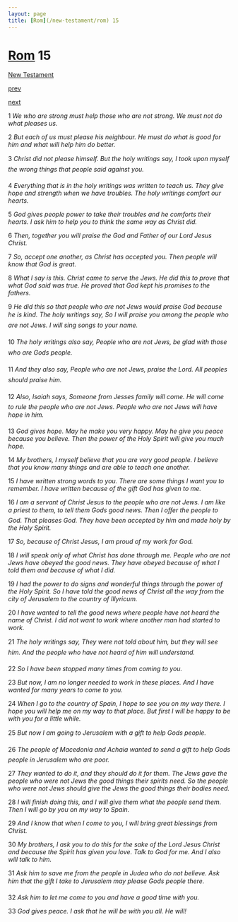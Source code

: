 ```yaml
---
layout: page
title: [Rom](/new-testament/rom) 15
---
```


# [Rom](/new-testament/rom) 15

[New Testament](/new-testament)


[prev](/new-testament/rom/rom-14.html)


[next](/new-testament/rom/rom-16.html)

1 _We who are strong must help those who are not strong. We must not do what pleases us._

2 _But each of us must please his neighbour. He must do what is good for him and what will help him do better._

3 _Christ did not please himself. But the holy writings say, I took upon myself the wrong things that people said against you._

4 _Everything that is in the holy writings was written to teach us. They give hope and strength when we have troubles. The holy writings comfort our hearts._

5 _God gives people power to take their troubles and he comforts their hearts. I ask him to help you to think the same way as Christ did._

6 _Then, together you will praise the God and Father of our Lord Jesus Christ._

7 _So, accept one another, as Christ has accepted you. Then people will know that God is great._

8 _What I say is this. Christ came to serve the Jews. He did this to prove that what God said was true. He proved that God kept his promises to the fathers._

9 _He did this so that people who are not Jews would praise God because he is kind. The holy writings say, So I will praise you among the people who are not Jews. I will sing songs to your name._

10 _The holy writings also say, People who are not Jews, be glad with those who are Gods people._

11 _And they also say, People who are not Jews, praise the Lord. All peoples should praise him._

12 _Also, Isaiah says, Someone from Jesses family will come. He will come to rule the people who are not Jews. People who are not Jews will have hope in him._

13 _God gives hope. May he make you very happy. May he give you peace because you believe. Then the power of the Holy Spirit will give you much hope._

14 _My brothers, I myself believe that you are very good people. I believe that you know many things and are able to teach one another._

15 _I have written strong words to you. There are some things I want you to remember. I have written because of the gift God has given to me._

16 _I am a servant of Christ Jesus to the people who are not Jews. I am like a priest to them,  to tell them Gods good news. Then I offer the people to God. That pleases God. They have been accepted by him and made holy by the Holy Spirit._

17 _So, because of Christ Jesus, I am proud of my work for God._

18 _I will speak only of what Christ has done through me. People who are not Jews have obeyed the good news. They have obeyed because of what I told them and because of what I did._

19 _I had the power to do signs and wonderful things through the power of the Holy Spirit. So I have told the good news of Christ all the way from the city of Jerusalem to the country of Illyricum._

20 _I have wanted to tell the good news where people have not heard the name of Christ. I did not want to work where another man had started to work._

21 _The holy writings say, They were not told about him, but they will see him. And the people who have not heard of him will understand._

22 _So I have been stopped many times from coming to you._

23 _But now, I am no longer needed to work in these places. And I have wanted for many years to come to you._

24 _When I go to the country of Spain, I hope to see you on my way there. I hope you will help me on my way to that place. But first I will be happy to be with you for a little while._

25 _But now I am going to Jerusalem with a gift to help Gods people._

26 _The people of Macedonia and Achaia wanted to send a gift to help Gods people in Jerusalem who are poor._

27 _They wanted to do it, and they should do it for them. The Jews gave the people who were not Jews the good things their spirits need. So the people who were not Jews should give the Jews the good things their bodies need._

28 _I will finish doing this, and I will give them what the people send them. Then I will go by you on my way to Spain._

29 _And I know that when I come to you, I will bring great blessings from Christ._

30 _My brothers, I ask you to do this for the sake of the Lord Jesus Christ and because the Spirit has given you love. Talk to God for me. And I also will talk to him._

31 _Ask him to save me from the people in Judea who do not believe. Ask him that the gift I take to Jerusalem may please Gods people there._

32 _Ask him to let me come to you and have a good time with you._

33 _God gives peace. I ask that he will be with you all. He will!_

